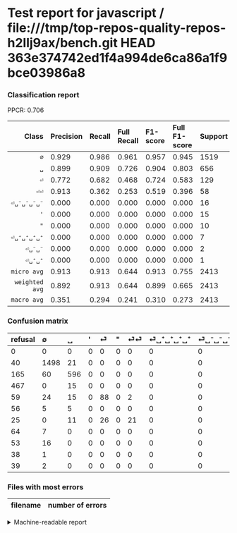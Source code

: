 # Test report for javascript / file:///tmp/top-repos-quality-repos-h2llj9ax/bench.git HEAD 363e374742ed1f4a994de6ca86a1f9bce03986a8

### Classification report

PPCR: 0.706

| Class | Precision | Recall | Full Recall | F1-score | Full F1-score | Support | Full Support | PPCR |
|------:|:----------|:-------|:------------|:---------|:---------|:--------|:-------------|:-----|
| `∅` | 0.929| 0.986| 0.961| 0.957| 0.945| 1519| 1559| 0.974 |
| `␣` | 0.899| 0.909| 0.726| 0.904| 0.803| 656| 821| 0.799 |
| `⏎` | 0.772| 0.682| 0.468| 0.724| 0.583| 129| 188| 0.686 |
| `⏎⏎` | 0.913| 0.362| 0.253| 0.519| 0.396| 58| 83| 0.699 |
| `⏎␣⁻␣⁻␣⁻␣⁻` | 0.000| 0.000| 0.000| 0.000| 0.000| 16| 69| 0.232 |
| `'` | 0.000| 0.000| 0.000| 0.000| 0.000| 15| 482| 0.031 |
| `"` | 0.000| 0.000| 0.000| 0.000| 0.000| 10| 66| 0.152 |
| `⏎␣⁺␣⁺␣⁺␣⁺` | 0.000| 0.000| 0.000| 0.000| 0.000| 7| 71| 0.099 |
| `⏎␣⁻␣⁻` | 0.000| 0.000| 0.000| 0.000| 0.000| 2| 41| 0.049 |
| `⏎␣⁺␣⁺` | 0.000| 0.000| 0.000| 0.000| 0.000| 1| 39| 0.026 |
| `micro avg` | 0.913| 0.913| 0.644| 0.913| 0.755| 2413| 3419| 0.706 |
| `weighted avg` | 0.892| 0.913| 0.644| 0.899| 0.665| 2413| 3419| 0.706 |
| `macro avg` | 0.351| 0.294| 0.241| 0.310| 0.273| 2413| 3419| 0.706 |

### Confusion matrix

|refusal|  ∅| ␣| '| ⏎| "| ⏎⏎| ⏎␣⁺␣⁺␣⁺␣⁺| ⏎␣⁻␣⁻␣⁻␣⁻| ⏎␣⁺␣⁺| ⏎␣⁻␣⁻| 
|:---|:---|:---|:---|:---|:---|:---|:---|:---|:---|:---|
|0 |0 |0 |0 |0 |0 |0 |0 |0 |0 |0 |
|40 |1498 |21 |0 |0 |0 |0 |0 |0 |0 |0 |
|165 |60 |596 |0 |0 |0 |0 |0 |0 |0 |0 |
|467 |0 |15 |0 |0 |0 |0 |0 |0 |0 |0 |
|59 |24 |15 |0 |88 |0 |2 |0 |0 |0 |0 |
|56 |5 |5 |0 |0 |0 |0 |0 |0 |0 |0 |
|25 |0 |11 |0 |26 |0 |21 |0 |0 |0 |0 |
|64 |7 |0 |0 |0 |0 |0 |0 |0 |0 |0 |
|53 |16 |0 |0 |0 |0 |0 |0 |0 |0 |0 |
|38 |1 |0 |0 |0 |0 |0 |0 |0 |0 |0 |
|39 |2 |0 |0 |0 |0 |0 |0 |0 |0 |0 |

### Files with most errors

| filename | number of errors|
|:----:|:-----|

<details>
    <summary>Machine-readable report</summary>
```json
{
  "cl_report": {"\"": {"f1-score": 0.0, "precision": 0.0, "recall": 0.0, "support": 10}, "\u0027": {"f1-score": 0.0, "precision": 0.0, "recall": 0.0, "support": 15}, "macro avg": {"f1-score": 0.31030905563888, "precision": 0.3512621773627449, "recall": 0.2938951208726127, "support": 2413}, "micro avg": {"f1-score": 0.9129714048901783, "precision": 0.9129714048901783, "recall": 0.9129714048901783, "support": 2413}, "weighted avg": {"f1-score": 0.8990402150931276, "precision": 0.8922273757348718, "recall": 0.9129714048901783, "support": 2413}, "\u2205": {"f1-score": 0.9565772669220944, "precision": 0.9287042777433354, "recall": 0.9861751152073732, "support": 1519}, "\u23ce": {"f1-score": 0.7242798353909464, "precision": 0.7719298245614035, "recall": 0.6821705426356589, "support": 129}, "\u23ce\u23ce": {"f1-score": 0.5185185185185185, "precision": 0.9130434782608695, "recall": 0.3620689655172414, "support": 58}, "\u23ce\u2423\u207a\u2423\u207a": {"f1-score": 0.0, "precision": 0.0, "recall": 0.0, "support": 1}, "\u23ce\u2423\u207a\u2423\u207a\u2423\u207a\u2423\u207a": {"f1-score": 0.0, "precision": 0.0, "recall": 0.0, "support": 7}, "\u23ce\u2423\u207b\u2423\u207b": {"f1-score": 0.0, "precision": 0.0, "recall": 0.0, "support": 2}, "\u23ce\u2423\u207b\u2423\u207b\u2423\u207b\u2423\u207b": {"f1-score": 0.0, "precision": 0.0, "recall": 0.0, "support": 16}, "\u2423": {"f1-score": 0.9037149355572405, "precision": 0.8989441930618401, "recall": 0.9085365853658537, "support": 656}},
  "cl_report_full": {"\"": {"f1-score": 0.0, "precision": 0.0, "recall": 0.0, "support": 66}, "\u0027": {"f1-score": 0.0, "precision": 0.0, "recall": 0.0, "support": 482}, "macro avg": {"f1-score": 0.27267568752872423, "precision": 0.3512621773627449, "recall": 0.24079134794162305, "support": 3419}, "micro avg": {"f1-score": 0.7554869684499315, "precision": 0.9129714048901783, "recall": 0.6443404504241006, "support": 3419}, "weighted avg": {"f1-score": 0.665224726649755, "precision": 0.7039451790637107, "recall": 0.6443404504241006, "support": 3419}, "\u2205": {"f1-score": 0.9445145018915512, "precision": 0.9287042777433354, "recall": 0.9608723540731238, "support": 1559}, "\u23ce": {"f1-score": 0.5827814569536424, "precision": 0.7719298245614035, "recall": 0.46808510638297873, "support": 188}, "\u23ce\u23ce": {"f1-score": 0.39622641509433965, "precision": 0.9130434782608695, "recall": 0.25301204819277107, "support": 83}, "\u23ce\u2423\u207a\u2423\u207a": {"f1-score": 0.0, "precision": 0.0, "recall": 0.0, "support": 39}, "\u23ce\u2423\u207a\u2423\u207a\u2423\u207a\u2423\u207a": {"f1-score": 0.0, "precision": 0.0, "recall": 0.0, "support": 71}, "\u23ce\u2423\u207b\u2423\u207b": {"f1-score": 0.0, "precision": 0.0, "recall": 0.0, "support": 41}, "\u23ce\u2423\u207b\u2423\u207b\u2423\u207b\u2423\u207b": {"f1-score": 0.0, "precision": 0.0, "recall": 0.0, "support": 69}, "\u2423": {"f1-score": 0.8032345013477088, "precision": 0.8989441930618401, "recall": 0.7259439707673568, "support": 821}},
  "ppcr": 0.7057619186896753
}
```
</details>
